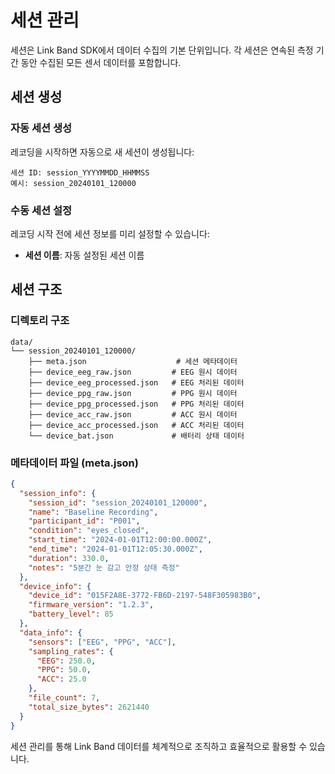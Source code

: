 # 세션 관리

세션은 Link Band SDK에서 데이터 수집의 기본 단위입니다. 각 세션은 연속된 측정 기간 동안 수집된 모든 센서 데이터를 포함합니다.

## 세션 생성

### 자동 세션 생성
레코딩을 시작하면 자동으로 새 세션이 생성됩니다:

```
세션 ID: session_YYYYMMDD_HHMMSS
예시: session_20240101_120000
```

### 수동 세션 설정
레코딩 시작 전에 세션 정보를 미리 설정할 수 있습니다:

- **세션 이름**: 자동 설정된 세션 이름

## 세션 구조

### 디렉토리 구조
```
data/
└── session_20240101_120000/
    ├── meta.json                    # 세션 메타데이터
    ├── device_eeg_raw.json         # EEG 원시 데이터
    ├── device_eeg_processed.json   # EEG 처리된 데이터
    ├── device_ppg_raw.json         # PPG 원시 데이터
    ├── device_ppg_processed.json   # PPG 처리된 데이터
    ├── device_acc_raw.json         # ACC 원시 데이터
    ├── device_acc_processed.json   # ACC 처리된 데이터
    └── device_bat.json             # 배터리 상태 데이터
```

### 메타데이터 파일 (meta.json)
```json
{
  "session_info": {
    "session_id": "session_20240101_120000",
    "name": "Baseline Recording",
    "participant_id": "P001",
    "condition": "eyes_closed",
    "start_time": "2024-01-01T12:00:00.000Z",
    "end_time": "2024-01-01T12:05:30.000Z",
    "duration": 330.0,
    "notes": "5분간 눈 감고 안정 상태 측정"
  },
  "device_info": {
    "device_id": "015F2A8E-3772-FB6D-2197-548F305983B0",
    "firmware_version": "1.2.3",
    "battery_level": 85
  },
  "data_info": {
    "sensors": ["EEG", "PPG", "ACC"],
    "sampling_rates": {
      "EEG": 250.0,
      "PPG": 50.0,
      "ACC": 25.0
    },
    "file_count": 7,
    "total_size_bytes": 2621440
  }
}
```

세션 관리를 통해 Link Band 데이터를 체계적으로 조직하고 효율적으로 활용할 수 있습니다. 